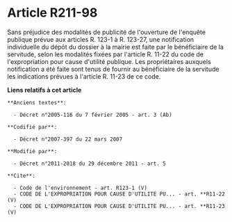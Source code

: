 # Article R211-98

Sans préjudice des modalités de publicité de l'ouverture de l'enquête publique prévue aux articles R. 123-1 à R. 123-27, une
notification individuelle du dépôt du dossier à la mairie est faite par le bénéficiaire de la servitude, selon les modalités
fixées par l'article R. 11-22 du code de l'expropriation pour cause d'utilité publique. Les propriétaires auxquels
notification a été faite sont tenus de fournir au bénéficiaire de la servitude les indications prévues à l'article R. 11-23
de ce code.

**Liens relatifs à cet article**

	**Anciens textes**:

	  - Décret n°2005-116 du 7 février 2005 - art. 3 (Ab)

	**Codifié par**:

	  - Décret n°2007-397 du 22 mars 2007

	**Modifié par**:

	  - Décret n°2011-2018 du 29 décembre 2011 - art. 5

	**Cite**:

	  - Code de l'environnement - art. R123-1 (V)
	  - CODE DE L'EXPROPRIATION POUR CAUSE D'UTILITE PU... - art. **R11-22 (V)
	  - CODE DE L'EXPROPRIATION POUR CAUSE D'UTILITE PU... - art. **R11-23 (V)
